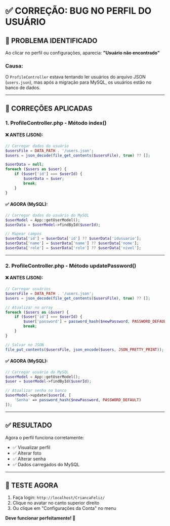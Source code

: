 # ✅ CORREÇÃO: BUG NO PERFIL DO USUÁRIO

## 🐛 PROBLEMA IDENTIFICADO

Ao clicar no perfil ou configurações, aparecia: **"Usuário não encontrado"**

### **Causa:**
O `ProfileController` estava tentando ler usuários do arquivo JSON (`users.json`), mas após a migração para MySQL, os usuários estão no banco de dados.

---

## 🔧 CORREÇÕES APLICADAS

### **1. ProfileController.php - Método index()**

#### ❌ ANTES (JSON):
```php
// Carregar dados do usuário
$usersFile = DATA_PATH . '/users.json';
$users = json_decode(file_get_contents($usersFile), true) ?? [];

$userData = null;
foreach ($users as $user) {
    if ($user['id'] === $userId) {
        $userData = $user;
        break;
    }
}
```

#### ✅ AGORA (MySQL):
```php
// Carregar dados do usuário do MySQL
$userModel = App::getUserModel();
$userData = $userModel->findById($userId);

// Mapear campos
$userData['id'] = $userData['id'] ?? $userData['idusuario'];
$userData['name'] = $userData['name'] ?? $userData['nome'];
$userData['role'] = $userData['role'] ?? $userData['nivel'];
```

---

### **2. ProfileController.php - Método updatePassword()**

#### ❌ ANTES (JSON):
```php
// Carregar usuários
$usersFile = DATA_PATH . '/users.json';
$users = json_decode(file_get_contents($usersFile), true) ?? [];

// Atualizar no array
foreach ($users as &$user) {
    if ($user['id'] === $userId) {
        $user['password'] = password_hash($newPassword, PASSWORD_DEFAULT);
        break;
    }
}

// Salvar no JSON
file_put_contents($usersFile, json_encode($users, JSON_PRETTY_PRINT));
```

#### ✅ AGORA (MySQL):
```php
// Carregar usuário do MySQL
$userModel = App::getUserModel();
$user = $userModel->findById($userId);

// Atualizar senha no banco
$userModel->update($userId, [
    'Senha' => password_hash($newPassword, PASSWORD_DEFAULT)
]);
```

---

## ✅ RESULTADO

Agora o perfil funciona corretamente:
- ✅ Visualizar perfil
- ✅ Alterar foto
- ✅ Alterar senha
- ✅ Dados carregados do MySQL

---

## 🚀 TESTE AGORA

1. Faça login: `http://localhost/CriancaFeliz/`
2. Clique no avatar no canto superior direito
3. Ou clique em "Configurações da Conta" no menu

**Deve funcionar perfeitamente! 🎉**

